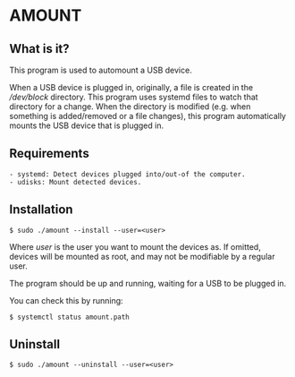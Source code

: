 # AMOUNT

## What is it?

This program is used to automount a USB device.

When a USB device is plugged in, originally, a file is created in the
*/dev/block* directory. This program uses systemd files to watch that directory
for a change. When the directory is modified (e.g. when something is
added/removed or a file changes), this program automatically mounts the USB
device that is plugged in.

## Requirements

```    
- systemd: Detect devices plugged into/out-of the computer.
- udisks: Mount detected devices. 
```

## Installation

```
$ sudo ./amount --install --user=<user>
```

Where *user* is the user you want to mount the devices as. If omitted, devices
will be mounted as root, and may not be modifiable by a regular user.

The program should be up and running, waiting for a USB to be plugged in.

You can check this by running:
```
$ systemctl status amount.path
```

## Uninstall

```
$ sudo ./amount --uninstall --user=<user>
```
